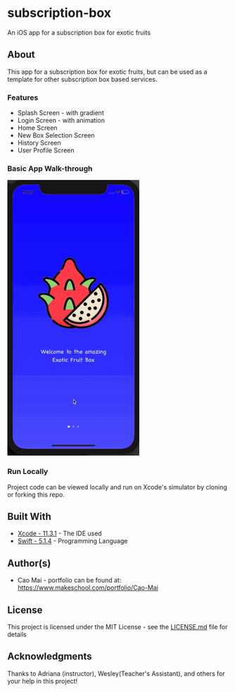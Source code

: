 # subscription-box 
An iOS app for a subscription box for exotic fruits

## About
This app for a subscription box for exotic fruits, but can be used as a template for other subscription box based services. 

### Features
* Splash Screen - with gradient
* Login Screen - with animation
* Home Screen
* New Box Selection Screen
* History Screen
* User Profile Screen

### Basic App Walk-through
![](projectWalk.gif)


### Run Locally

Project code can be viewed locally  and run on Xcode's simulator by cloning or forking this repo.

## Built With
* [Xcode - 11.3.1](https://developer.apple.com/xcode/) - The IDE used
* [Swift - 5.1.4](https://developer.apple.com/swift/) - Programming Language

## Author(s)
* Cao Mai - portfolio can be found at:
https://www.makeschool.com/portfolio/Cao-Mai

## License

This project is licensed under the MIT License - see the [LICENSE.md](LICENSE.md) file for details

## Acknowledgments
Thanks to Adriana (instructor), Wesley(Teacher's Assistant), and others for your help in this project!
